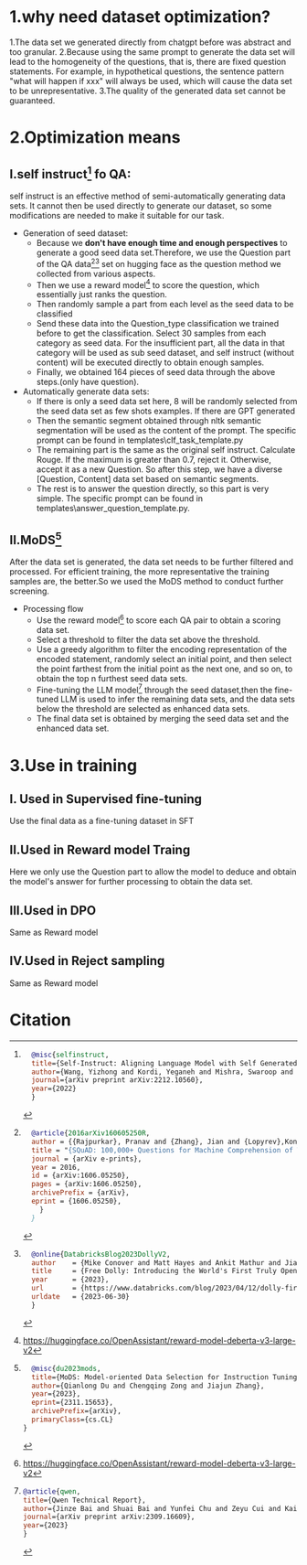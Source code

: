 # **1.why need dataset optimization?**
1.The data set we generated directly from chatgpt before was abstract and too granular.
2.Because using the same prompt to generate the data set will lead to the homogeneity of the questions, that is, there are fixed question statements. For example, in hypothetical questions, the sentence pattern "what will happen if xxx" will always be used, which will cause the data set to be unrepresentative.
3.The quality of the generated data set cannot be guaranteed.

# **2.Optimization means**
## I.self instruct[^1] fo QA:
self instruct is an effective method of semi-automatically generating data sets. It cannot then be used directly to generate our dataset, so some modifications are needed to make it suitable for our task.
  - Generation of seed dataset:
      - Because we **don't have enough time and enough perspectives** to generate a good seed data set.Therefore, we use the Question part of the QA data[^2][^3] set on hugging face as the question method we collected from various aspects.
      - Then we use a reward model[^4] to score the question, which essentially just ranks the question.
      - Then randomly sample a part from each level as the seed data to be classified
      - Send these data into the Question_type classification we trained before to get the classification. Select 30 samples from each category as seed data. For the insufficient part, all the data in that category will be used as sub seed dataset, and self instruct (without content) will be executed directly to obtain enough samples.
      - Finally, we obtained 164 pieces of seed data through the above steps.(only have question).
  - Automatically generate data sets:
     - If there is only a seed data set here, 8 will be randomly selected from the seed data set as few shots examples. If there are GPT generated
     - Then the semantic segment obtained through nltk semantic segmentation will be used as the content of the prompt. The specific prompt can be found in templates\clf_task_template.py
     - The remaining part is the same as the original self instruct. Calculate Rouge. If the maximum is greater than 0.7, reject it. Otherwise, accept it as a new Question. So after this step, we have a diverse [Question, Content] data set based on semantic segments.
     - The rest is to answer the question directly, so this part is very simple. The specific prompt can be found in templates\answer_question_template.py.
## II.MoDS[^5]
After the data set is generated, the data set needs to be further filtered and processed. For efficient training, the more representative the training samples are, the better.So we used the MoDS method to conduct further screening.
  - Processing flow
      - Use the reward model[^4] to score each QA pair to obtain a scoring data set.
      - Select a threshold to filter the data set above the threshold.
      - Use a greedy algorithm to filter the encoding representation of the encoded statement, randomly select an initial point, and then select the point farthest from the initial point as the next one, and so on, to obtain the top n furthest seed data sets.
      - Fine-tuning the LLM model[^6] through the seed dataset,then the fine-tuned LLM is used to infer the remaining data sets, and the data sets below the threshold are selected as enhanced data sets.
      - The final data set is obtained by merging the seed data set and the enhanced data set.
# **3.Use in training**
## I. Used in Supervised fine-tuning
Use the final data as a fine-tuning dataset in SFT
## II.Used in Reward model Traing
Here we only use the Question part to allow the model to deduce and obtain the model's answer for further processing to obtain the data set.
## III.Used in DPO
Same as Reward model

## IV.Used in Reject sampling
Same as Reward model

# **Citation**
[^1]:```bibtex
      @misc{selfinstruct,
      title={Self-Instruct: Aligning Language Model with Self Generated Instructions},
      author={Wang, Yizhong and Kordi, Yeganeh and Mishra, Swaroop and Liu, Alisa and Smith, Noah A. and Khashabi, Daniel and Hajishirzi, Hannaneh},
      journal={arXiv preprint arXiv:2212.10560},
      year={2022}
      }
      ```
[^2]:```bibtex
      @article{2016arXiv160605250R,
      author = {{Rajpurkar}, Pranav and {Zhang}, Jian and {Lopyrev},Konstantin and {Liang}, Percy},
      title = "{SQuAD: 100,000+ Questions for Machine Comprehension of Text}",
      journal = {arXiv e-prints},
      year = 2016,
      id = {arXiv:1606.05250},
      pages = {arXiv:1606.05250},
      archivePrefix = {arXiv},
      eprint = {1606.05250},
        }
      }
      ```
[^3]:```bibtex
      @online{DatabricksBlog2023DollyV2,
      author    = {Mike Conover and Matt Hayes and Ankit Mathur and Jianwei Xie and Jun Wan and Sam Shah and Ali Ghodsi and Patrick Wendell and Matei Zaharia and Reynold Xin},
      title     = {Free Dolly: Introducing the World's First Truly Open Instruction-Tuned LLM},
      year      = {2023},
      url       = {https://www.databricks.com/blog/2023/04/12/dolly-first-open-commercially-viable-instruction-tuned-llm},
      urldate   = {2023-06-30}
      }
      ```
[^4]:https://huggingface.co/OpenAssistant/reward-model-deberta-v3-large-v2
[^5]:```bibtex
      @misc{du2023mods,
      title={MoDS: Model-oriented Data Selection for Instruction Tuning}, 
      author={Qianlong Du and Chengqing Zong and Jiajun Zhang},
      year={2023},
      eprint={2311.15653},
      archivePrefix={arXiv},
      primaryClass={cs.CL}
    }
    ```
[^6]:```bibtex
    @article{qwen,
    title={Qwen Technical Report},
    author={Jinze Bai and Shuai Bai and Yunfei Chu and Zeyu Cui and Kai Dang and Xiaodong Deng and Yang Fan and Wenbin Ge and Yu Han and Fei Huang and Binyuan Hui and Luo Ji and Mei Li and Junyang Lin and Runji Lin and Dayiheng Liu and Gao Liu and Chengqiang Lu and Keming Lu and Jianxin Ma and Rui Men and Xingzhang Ren and Xuancheng Ren and Chuanqi Tan and Sinan Tan and Jianhong Tu and Peng Wang and Shijie Wang and Wei Wang and Shengguang Wu and Benfeng Xu and Jin Xu and An Yang and Hao Yang and Jian Yang and Shusheng Yang and Yang Yao and Bowen Yu and Hongyi Yuan and Zheng Yuan and Jianwei Zhang and Xingxuan Zhang and Yichang Zhang and Zhenru Zhang and Chang Zhou and Jingren Zhou and Xiaohuan Zhou and Tianhang Zhu},
    journal={arXiv preprint arXiv:2309.16609},
    year={2023}
    }
    ```
